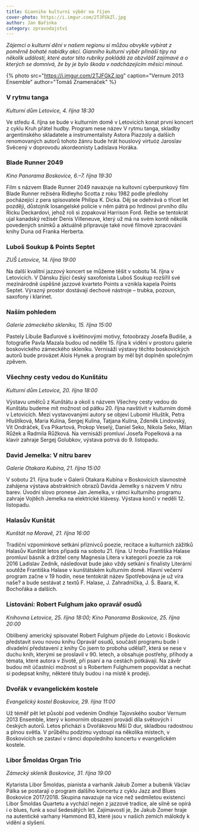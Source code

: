 ```yaml
---
title: Gianniho kulturní výběr na říjen
cover-photo: https://i.imgur.com/2TJFGkZl.jpg
author: Jan Bařinka
category: zpravodajství
---
```


*Zájemci o kulturní dění v našem regionu si můžou obvykle vybírat z poměrně bohaté nabídky akcí. Gianniho kulturní výběr přináší tipy na několik událostí, které autor této rubriky pokládá za obzvlášť zajímavé a o kterých se domnívá, že by je bylo škoda v nadcházejícím měsíci minout.*

{% photo src="https://i.imgur.com/2TJFGkZ.jpg" caption="Vernum 2013 Ensemble" author="Tomáš Znamenáček" %}

### V rytmu tanga

*Kulturní dům Letovice, 4. října 18:30*

Ve středu 4. října se bude v kulturním domě v Letovicích konat první koncert z cyklu Kruh přátel hudby. Program nese název V rytmu tanga, skladby argentinského skladatele a instrumentalisty Astora Piazzoly a dalších renomovaných autorů tohoto žánru bude hrát houslový virtuóz Jaroslav Svěcený v doprovodu akordeonisty Ladislava Horáka.

### Blade Runner 2049

*Kino Panorama Boskovice, 6.–7. října 19:30*

Film s názvem Blade Runner 2049 navazuje na kultovní cyberpunkový film Blade Runner režiséra Ridleyho Scotta z roku 1982 podle předlohy pocházející z pera spisovatele Philipa K. Dicka. Děj se odehrává o třicet let později, důstojník losangelské policie v něm pátrá po hrdinovi prvního dílu Ricku Deckardovi, jehož roli si zopakoval Harrison Ford. Režie se tentokrát ujal kanadský režisér Denis Villeneuve, který už má na svém kontě několik povedených snímků a aktuálně připravuje také nové filmové zpracování knihy Duna od Franka Herberta.

### Luboš Soukup & Points Septet

*ZUŠ Letovice, 14. října 19:00*

Na další kvalitní jazzový koncert se můžeme těšit v sobotu 14. října v Letovicích. V Dánsku žijící český saxofonista Luboš Soukup rozšířil své mezinárodně úspěšné jazzové kvarteto Points a vznikla kapela Points Septet. Výrazný prostor dostávají dechové nástroje – trubka, pozoun, saxofony i klarinet.

### Naším pohledem

*Galerie zámeckého skleníku, 15. října 15:00*

Pastely Libuše Baďurové s květinovými motivy, fotoobrazy Josefa Budiše, a fotografie Pavla Mazala budou od neděle 15. října k vidění v prostoru galerie boskovického zámeckého skleníku. Vernisáží výstavy těchto boskovických autorů bude provázet Alois Hynek a program by měl být doplněn společným zpěvem.

### Všechny cesty vedou do Kunštátu

*Kulturní dům Letovice, 20. října 18:00*

Výstavu umělců z Kunštátu a okolí s názvem Všechny cesty vedou do Kunštátu budeme mít možnost od pátku 20. října navštívit v kulturním domě v Letovicích. Mezi vystavovanými autory se objeví Lubomír Hluštík, Petra Hluštíková, Maria Kulina, Sergej Kulina, Tatjana Kulina, Zdeněk Lindovský, Vít Ondráček, Eva Pikartová, Prokop Veselý, Daniel Seko, Nikola Seko, Milan Růžek a Radmila Růžková. Na vernisáži promluví Josefa Popelková a na klavír zahraje Sergej Golubkov, výstava potrvá do 9. listopadu.

### David Jemelka: V nitru barev

*Galerie Otakara Kubína, 21. října 15:00*

V sobotu 21. října bude v Galerii Otakara Kubína v Boskovicích slavnostně zahájena výstava abstraktních obrazů Davida Jemelky s názvem V nitru barev. Úvodní slovo pronese Jan Jemelka, v rámci kulturního programu zahraje Vojtěch Jemelka na elektrické klávesy. Výstava končí v neděli 12. listopadu.

### Halasův Kunštát

*Kunštát na Moravě, 21. října 16:00*

Tradiční vzpomínkové setkání příznivců poezie, recitace a kulturních zážitků Halasův Kunštát letos připadá na sobotu 21. října. U hrobu Františka Halase promluví básník a držitel ceny Magnesia Litera v kategorii poezie za rok 2016 Ladislav Zedník, následovat bude jako vždy setkání s finalisty Literární soutěže Františka Halase v kunštátském kulturním domě. Hlavní večerní program začne v 19 hodin, nese tentokrát název Spotřebována je už víra naše? a bude sestávat z textů F. Halase, J. Zahradníčka, J. Š. Baara, K. Bochořáka a dalších.

### Listování: Robert Fulghum jako opravář osudů

*Knihovna Letovice, 25. října 18:00; Kino Panorama Boskovice, 25. října 20:00*

Oblíbený americký spisovatel Robert Fulghum přijede do Letovic i Boskovic představit svou novou knihu Opravář osudů, součástí programu bude i divadelní představení z knihy Co jsem to proboha udělal?, která se nese v duchu knih, kterými se proslavil v 90. letech, a obsahuje postřehy, příhody a témata, které autora v životě, při psaní a na cestách potkávají. Na závěr budou mít účastníci možnost si s Robertem Fulghumem popovídat a nechat si podepsat knihy, některé tituly budou i na místě k prodeji.

### Dvořák v evangelickém kostele

*Evangelický kostel Boskovice, 29. října 11:00*

Už téměř pět let působí pod vedením Ondřeje Tajovského soubor Vernum 2013 Ensemble, který v komorním obsazení provádí díla světových i českých autorů. Letos přichází s Dvořákovou Mší D dur, skladbou radostnou a plnou světla. V průběhu podzimu vystoupí na několika místech, v Boskovicích se zastaví v rámci dopoledního koncertu v evangelickém kostele.

### Libor Šmoldas Organ Trio

*Zámecký skleník Boskovice, 31. října 19:00*

Kytarista Libor Šmoldas, pianista a varhaník Jakub Zomer a bubeník Václav Pálka se postarají o program dalšího koncertu z cyklu Jazz and Blues Boskovice 2017/2018. Skupina navazuje na více než sedmiletou existenci Libor Šmoldas Quartetu a vychází nejen z jazzové tradice, ale silně se opírá i o blues, funk a soul šedesátých let. Zajímavostí je, že Jakub Zomer hraje na autentické varhany Hammond B3, které jsou v našich zemích málokdy k vidění a slyšení.